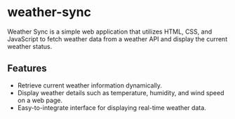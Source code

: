 # weather-sync

Weather Sync is a simple web application that utilizes HTML, CSS, and JavaScript to fetch weather data from a weather API and display the current weather status.

## Features

- Retrieve current weather information dynamically.
- Display weather details such as temperature, humidity, and wind speed on a web page.
- Easy-to-integrate interface for displaying real-time weather data.

